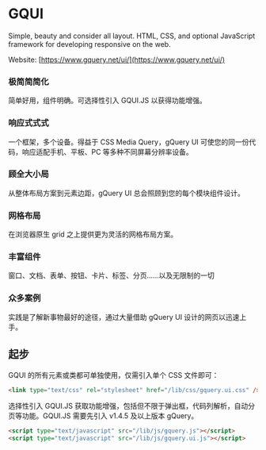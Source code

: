 # GQUI
Simple, beauty and consider all layout. HTML, CSS, and optional JavaScript framework for developing responsive  on the web.

Website: [https://www.gquery.net/ui/](https://www.gquery.net/ui/)

### 极简简简化
简单好用，组件明确。可选择性引入 GQUI.JS 以获得功能增强。

### 响应式式式
一个框架，多个设备。得益于 CSS Media Query，gQuery UI 可使您的同一份代码，响应适配手机、平板、PC 等多种不同屏幕分辨率设备。

### 顾全大小局
从整体布局方案到元素边距，gQuery UI 总会照顾到您的每个模块组件设计。

### 网格布局
在浏览器原生 grid 之上提供更为灵活的网格布局方案。

### 丰富组件
窗口、文档、表单、按钮、卡片、标签、分页......以及无限制的一切

### 众多案例
实践是了解新事物最好的途径，通过大量借助 gQuery UI 设计的网页以迅速上手。


## 起步
GQUI 的所有元素或类都可单独使用，仅需引入单个 CSS 文件即可：
```html
<link type="text/css" rel="stylesheet" href="/lib/css/gquery.ui.css" />
```

选择性引入 GQUI.JS 获取功能增强，包括但不限于弹出框，代码列解析，自动分页等功能。GQUI.JS 需要先引入 v1.4.5 及以上版本 gQuery。
```html
<script type="text/javascript" src="/lib/js/gquery.js"></script>
<script type="text/javascript" src="/lib/js/gquery.ui.js"></script>
```
